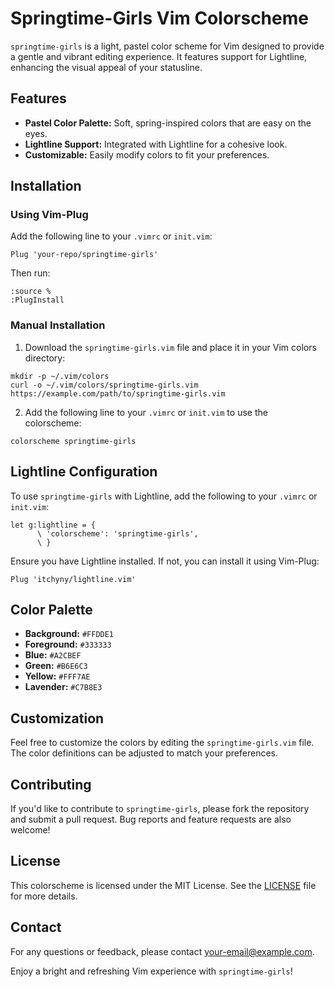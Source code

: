 # Springtime-Girls Vim Colorscheme

`springtime-girls` is a light, pastel color scheme for Vim designed to provide a gentle and vibrant editing experience. It features support for Lightline, enhancing the visual appeal of your statusline.

## Features

- **Pastel Color Palette:** Soft, spring-inspired colors that are easy on the eyes.
- **Lightline Support:** Integrated with Lightline for a cohesive look.
- **Customizable:** Easily modify colors to fit your preferences.

## Installation

### Using Vim-Plug

Add the following line to your `.vimrc` or `init.vim`:

```vim
Plug 'your-repo/springtime-girls'
```

Then run:

```
:source %
:PlugInstall
```

### Manual Installation

1. Download the `springtime-girls.vim` file and place it in your Vim colors directory:

```
mkdir -p ~/.vim/colors
curl -o ~/.vim/colors/springtime-girls.vim https://example.com/path/to/springtime-girls.vim
```

2. Add the following line to your `.vimrc` or `init.vim` to use the colorscheme:

```
colorscheme springtime-girls
```

## Lightline Configuration

To use `springtime-girls` with Lightline, add the following to your `.vimrc` or `init.vim`:

```vim
let g:lightline = {
      \ 'colorscheme': 'springtime-girls',
      \ }
```

Ensure you have Lightline installed. If not, you can install it using Vim-Plug:

```vim
Plug 'itchyny/lightline.vim'
```

## Color Palette

- **Background:** `#FFDDE1`
- **Foreground:** `#333333`
- **Blue:** `#A2CBEF`
- **Green:** `#B6E6C3`
- **Yellow:** `#FFF7AE`
- **Lavender:** `#C7B8E3`

## Customization

Feel free to customize the colors by editing the `springtime-girls.vim` file. The color definitions can be adjusted to match your preferences.

## Contributing

If you'd like to contribute to `springtime-girls`, please fork the repository and submit a pull request. Bug reports and feature requests are also welcome!

## License

This colorscheme is licensed under the MIT License. See the [LICENSE](LICENSE) file for more details.

## Contact

For any questions or feedback, please contact [your-email@example.com](mailto:your-email@example.com).

Enjoy a bright and refreshing Vim experience with `springtime-girls`!
